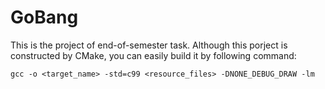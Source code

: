 # GoBang
This is the project of end-of-semester task.
Although this porject is constructed by CMake, you can easily build it by following command:
```linux shell
gcc -o <target_name> -std=c99 <resource_files> -DNONE_DEBUG_DRAW -lm
```
